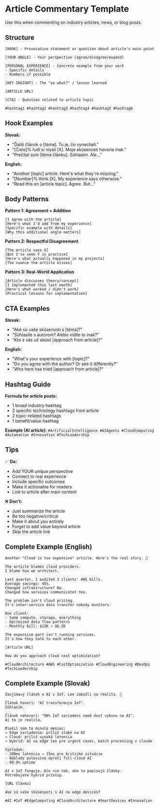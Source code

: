 # Article Commentary Template

Use this when commenting on industry articles, news, or blog posts.

## Structure

```
[HOOK] - Provocative statement or question about article's main point

[YOUR ANGLE] - Your perspective (agree/disagree/expand)

[PERSONAL EXPERIENCE] - Concrete example from your work
- Specific details
- Numbers if possible

[KEY INSIGHT] - The "so what?" / lesson learned

[ARTICLE URL]

[CTA] - Question related to article topic

#hashtag1 #hashtag2 #hashtag3 #hashtag4 #hashtag5 #hashtag6
```

## Hook Examples

**Slovak:**
- "Ďalší článok o [téma]. Tu je, čo vynechali."
- "[Číslo]% ľudí si myslí [X]. Moje skúsenosti hovoria inak."
- "Prečítal som [téma článku]. Súhlasím. Ale..."

**English:**
- "Another [topic] article. Here's what they're missing."
- "[Number]% think [X]. My experience says otherwise."
- "Read this on [article topic]. Agree. But..."

## Body Patterns

**Pattern 1: Agreement + Addition**
```
[I agree with the article]
[Here's what I'd add from my experience]
[Specific example with details]
[Why this additional angle matters]
```

**Pattern 2: Respectful Disagreement**
```
[The article says X]
[But I've seen Y in practice]
[Here's what actually happened in my projects]
[The nuance the article misses]
```

**Pattern 3: Real-World Application**
```
[Article discusses theory/concept]
[I implemented this last month]
[Here's what worked / didn't work]
[Practical lessons for implementation]
```

## CTA Examples

**Slovak:**
- "Aké sú vaše skúsenosti s [téma]?"
- "Súhlasíte s autorom? Alebo vidíte to inak?"
- "Kto z vás už skúsil [approach from article]?"

**English:**
- "What's your experience with [topic]?"
- "Do you agree with the author? Or see it differently?"
- "Who here has tried [approach from article]?"

## Hashtag Guide

**Formula for article posts:**
- 1 broad industry hashtag
- 2 specific technology hashtags from article
- 2 topic-related hashtags
- 1 benefit/value hashtag

**Example (AI article):**
`#ArtificialIntelligence #AIAgents #CloudComputing #Automation #Innovation #TechLeadership`

## Tips

✅ **Do:**
- Add YOUR unique perspective
- Connect to real experience
- Include specific outcomes
- Make it actionable for readers
- Link to article after main content

❌ **Don't:**
- Just summarize the article
- Be too negative/critical
- Make it about you entirely
- Forget to add value beyond article
- Skip the article link

## Complete Example (English)

```
Another "Cloud is too expensive" article. Here's the real story. 💸

The article blames cloud providers.
I blame how we architect.

Last quarter, I audited 3 clients' AWS bills.
Average savings: 45%.
Changed infrastructure? No.
Changed how services communicate? Yes.

The problem isn't cloud pricing.
It's inter-service data transfer nobody monitors.

One client:
- Same compute, storage, everything
- Optimized data flow patterns
- Monthly bill: $12K → $6.5K

The expensive part isn't running services.
It's how they talk to each other.

[Article URL]

How do you approach cloud cost optimization?

#CloudArchitecture #AWS #CostOptimization #CloudEngineering #DevOps #TechLeadership
```

## Complete Example (Slovak)

```
Zaujímavý článok o AI v IoT. Len zabudli na realitu. 🤔

Článok hovorí: "AI transformuje IoT".
Súhlasím.

Článok nehovorí: "90% IoT zariadení nemá dosť výkonu na AI".
Aj to je realita.

Riešil som to minulý mesiac:
→ Edge zariadenia: príliš slabé na AI
→ Cloud: príliš vysoká latencia
→ Hybrid: AI na edge len pre urgent cases, batch processing v cloude

Výsledok:
- 200ms latencia → 15ms pre kritické situácie
- Náklady polovičné oproti full-cloud AI
- 99.9% uptime

AI v IoT funguje. Ale nie tak, ako to popisujú články.
Potrebujete hybrid prístup.

[URL článku]

Aké sú vaše skúsenosti s AI na edge devices?

#AI #IoT #EdgeComputing #CloudArchitecture #SmartDevices #Innovation
```

